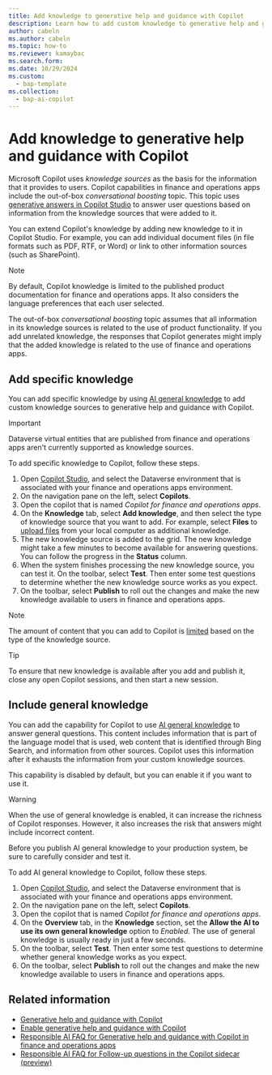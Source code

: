 ```yaml
---
title: Add knowledge to generative help and guidance with Copilot
description: Learn how to add custom knowledge to generative help and guidance with Copilot to support users through additional information.
author: cabeln
ms.author: cabeln
ms.topic: how-to
ms.reviewer: kamaybac
ms.search.form:
ms.date: 10/29/2024
ms.custom: 
  - bap-template
ms.collection:
  - bap-ai-copilot
---
```


# Add knowledge to generative help and guidance with Copilot

Microsoft Copilot uses *knowledge sources* as the basis for the information that it provides to users. Copilot capabilities in finance and operations apps include the out-of-box *conversational boosting* topic. This topic uses [generative answers in Copilot Studio](/microsoft-copilot-studio/nlu-boost-conversations) to answer user questions based on information from the knowledge sources that were added to it.

You can extend Copilot's knowledge by adding new knowledge to it in Copilot Studio. For example, you can add individual document files (in file formats such as PDF, RTF, or Word) or link to other information sources (such as SharePoint).

> [!NOTE]
> By default, Copilot knowledge is limited to the published product documentation for finance and operations apps. It also considers the language preferences that each user selected.
>
> The out-of-box *conversational boosting* topic assumes that all information in its knowledge sources is related to the use of product functionality. If you add unrelated knowledge, the responses that Copilot generates might imply that the added knowledge is related to the use of finance and operations apps.

## Add specific knowledge

You can add specific knowledge by using [AI general knowledge](/microsoft-copilot-studio/nlu-ai-general-knowledge) to add custom knowledge sources to generative help and guidance with Copilot.

> [!IMPORTANT]
> Dataverse virtual entities that are published from finance and operations apps aren't currently supported as knowledge sources.

To add specific knowledge to Copilot, follow these steps.

1. Open [Copilot Studio](https://copilotstudio.microsoft.com/), and select the Dataverse environment that is associated with your finance and operations apps environment.
1. On the navigation pane on the left, select **Copilots**.
1. Open the copilot that is named *Copilot for finance and operations apps*.
1. On the **Knowledge** tab, select **Add knowledge**, and then select the type of knowledge source that you want to add. For example, select **Files** to [upload files](/microsoft-copilot-studio/nlu-documents) from your local computer as additional knowledge.
1. The new knowledge source is added to the grid. The new knowledge might take a few minutes to become available for answering questions. You can follow the progress in the **Status** column.
1. When the system finishes processing the new knowledge source, you can test it. On the toolbar, select **Test**. Then enter some test questions to determine whether the new knowledge source works as you expect.
1. On the toolbar, select **Publish** to roll out the changes and make the new knowledge available to users in finance and operations apps.

> [!NOTE]
> The amount of content that you can add to Copilot is [limited](/microsoft-copilot-studio/nlu-boost-node#information-sources) based on the type of the knowledge source.

> [!TIP]
> To ensure that new knowledge is available after you add and publish it, close any open Copilot sessions, and then start a new session.

## Include general knowledge

You can add the capability for Copilot to use [AI general knowledge](/microsoft-copilot-studio/nlu-ai-general-knowledge) to answer general questions. This content includes information that is part of the language model that is used, web content that is identified through Bing Search, and information from other sources. Copilot uses this information after it exhausts the information from your custom knowledge sources.

This capability is disabled by default, but you can enable it if you want to use it.

> [!WARNING]
> When the use of general knowledge is enabled, it can increase the richness of Copilot responses. However, it also increases the risk that answers might include incorrect content.
>
> Before you publish AI general knowledge to your production system, be sure to carefully consider and test it.

To add AI general knowledge to Copilot, follow these steps.

1. Open [Copilot Studio](https://copilotstudio.microsoft.com/), and select the Dataverse environment that is associated with your finance and operations apps environment.
1. On the navigation pane on the left, select **Copilots**.
1. Open the copilot that is named *Copilot for finance and operations apps*.
1. On the **Overview** tab, in the **Knowledge** section, set the **Allow the AI to use its own general knowledge** option to *Enabled*. The use of general knowledge is usually ready in just a few seconds.
1. On the toolbar, select **Test**. Then enter some test questions to determine whether general knowledge works as you expect.
1. On the toolbar, select **Publish** to roll out the changes and make the new knowledge available to users in finance and operations apps.

## Related information

- [Generative help and guidance with Copilot](../../fin-ops/copilot/copilot-generative-help.md)
- [Enable generative help and guidance with Copilot](enable-copilot-generative-help.md)
- [Responsible AI FAQ for Generative help and guidance with Copilot in finance and operations apps](../../fin-ops/copilot/faq-copilot-generative-help.md)
- [Responsible AI FAQ for Follow-up questions in the Copilot sidecar (preview)](../../fin-ops/copilot/faq-copilot-suggested-questions.md)
